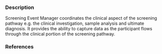 ### Description

Screening Event Manager coordinates the clinical aspect of the screening pathway e.g. the clinical investigation, sample analysis and ultimate diagnosis. It provides the ability to capture data as the participant flows through the clinical portion of the screening pathway.

### References
